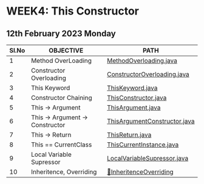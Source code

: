 # WEEK4: This Constructor

## 12th February 2023 Monday

| Sl.No | OBJECTIVE                       | PATH                                                           |
| ----- | ------------------------------- | -------------------------------------------------------------- |
| 1     | Method OverLoading              | [MethodOverloading.java](./MethodOverloading.java)             |
| 2     | Constructor Overloading         | [ConstructorOverloading.java](./ConstructorOverloading.java)   |
| 3     | This Keyword                    | [ThisKeyword.java](./ThisKeyword.java)                         |
| 4     | Constructor Chaining            | [ThisConstructor.java](./ThisConstructor.java)                 |
| 5     | This -> Argument                | [ThisArgument.java](./ThisArgument.java)                       |
| 6     | This -> Argument -> Constructor | [ThisArgumentConstructor.java](./ThisArgumentConstructor.java) |
| 7     | This -> Return                  | [ThisReturn.java](./ThisReturn.java)                           |
| 8     | This == CurrentClass            | [ThisCurrentInstance.java](./ThisCurrentInstance.java)         |
| 9     | Local Variable Supressor        | [LocalVariableSupressor.java](./LocalVariableSupressor.java)   |
| 10    | Inheritence, Overriding         | [📂InheritenceOverriding](./InheritenceOverriding/Main.java)   |
